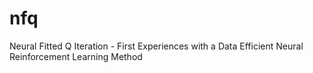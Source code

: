 # nfq
Neural Fitted Q Iteration - First Experiences with a Data Efficient Neural Reinforcement Learning Method
